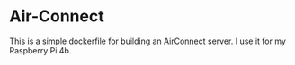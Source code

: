 # Air-Connect

This is a simple dockerfile for building an [AirConnect](https://github.com/philippe44/AirConnect) server. I use it for my Raspberry Pi 4b. 

